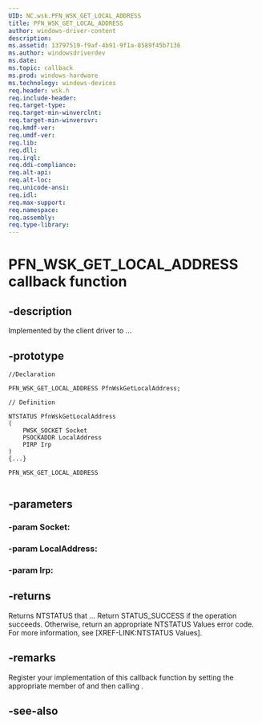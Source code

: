 ```yaml
---
UID: NC.wsk.PFN_WSK_GET_LOCAL_ADDRESS
title: PFN_WSK_GET_LOCAL_ADDRESS
author: windows-driver-content
description: 
ms.assetid: 13797519-f9af-4b91-9f1a-8589f45b7136
ms.author: windowsdriverdev
ms.date: 
ms.topic: callback
ms.prod: windows-hardware
ms.technology: windows-devices
req.header: wsk.h
req.include-header:
req.target-type:
req.target-min-winverclnt:
req.target-min-winversvr:
req.kmdf-ver:
req.umdf-ver:
req.lib:
req.dll:
req.irql: 
req.ddi-compliance:
req.alt-api:
req.alt-loc:
req.unicode-ansi:
req.idl:
req.max-support:
req.namespace:
req.assembly:
req.type-library:
---
```


# PFN_WSK_GET_LOCAL_ADDRESS callback function

## -description

Implemented by the client driver to ... 

## -prototype

```
//Declaration

PFN_WSK_GET_LOCAL_ADDRESS PfnWskGetLocalAddress; 

// Definition

NTSTATUS PfnWskGetLocalAddress 
(
	PWSK_SOCKET Socket
	PSOCKADDR LocalAddress
	PIRP Irp
)
{...}

PFN_WSK_GET_LOCAL_ADDRESS 


```

## -parameters

### -param Socket: 
### -param LocalAddress: 
### -param Irp: 



## -returns

Returns NTSTATUS that ...
Return STATUS_SUCCESS if the operation succeeds. Otherwise, return an appropriate NTSTATUS Values error code. For more information, see [XREF-LINK:NTSTATUS Values].

## -remarks

Register your implementation of this callback function by setting the appropriate member of <!-- REPLACE ME --> and then calling <!-- REPLACE ME -->.


## -see-also